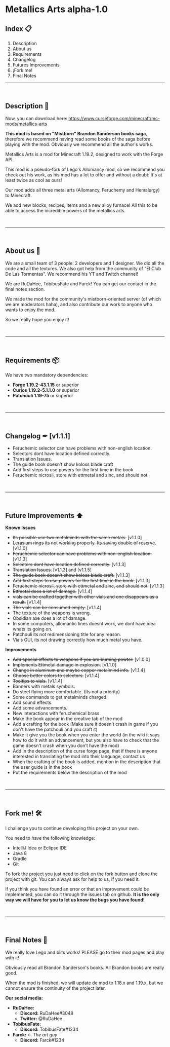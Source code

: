 # Metallics Arts alpha-1.0


## Index 📋
1. Description
2. About us
3. Requirements
4. Changelog
5. Futures Improvements
6. ¡Fork me!
7. Final Notes
---
<br>

## **Description 📝**

Now, you can download here: https://www.curseforge.com/minecraft/mc-mods/metallics-arts

**This mod is based on "Mistborn" Brandon Sanderson books saga**, therefore we recommend having read some books of the saga before playing with the mod. Obviously we recommend all the author's works.

Metallics Arts is a mod for Minecraft 1.19.2, designed to work with the Forge API.

This mod is a pseudo-fork of Lego's Allomancy mod, so we recommend you check out his work, as his mod has a lot to offer and without a doubt: It's at least twice as cool as ours!

Our mod adds all three metal arts (Allomancy, Feruchemy and Hemalurgy) to Minecraft.

We add new blocks, recipes, items and a new alloy furnace! All this to be able to access the incredible powers of the metallics arts.

<br>

------

<br>

## **About us 🙋**
We are a small team of 3 people: 2 developers and 1 designer. We did all the code and all the textures. We also got help from the community of "El Club De Las Tormentas". We recommend his YT and Twitch channel!

We are RuDaHee, TobibusFate and Farck! You can get our contact in the final notes section.

We made the mod for the community's mistborn-oriented server (of which we are moderators haha), and also  contribute our work to anyone who wants to enjoy the mod.

So we really hope you enjoy it!

<br>

------

<br>

## **Requirements 📦**
We have two mandatory dependencies:
- **Forge 1.19.2-43.1.15** or superior
- **Curios 1.19.2-5.1.1.0** or superior
- **Patchouli 1.19-75** or superior

<br>

------

<br>

## **Changelog ✒ [v1.1.1]️**

- Feruchemic selector can have problems with non-english location.
- Selectors dont have location defined correctly.
- Translation Issues.
- The guide book doesn't show koloss blade craft
- Add first steps to use powers for the first time in the book
- Feruchemic nicrosil, store with ettmetal and zinc, and should not

<br>

------

<br>

## **Future Improvements ⬆️**

**Known Issues**
- ~~Its possible use two metalminds with the same metals.~~ [v1.1.0]
- ~~Lerasium rings its not working properly. Its saving double of reserve.~~ [v1.1.0]
- ~~Feruchemic selector can have problems with non-english location.~~ [v1.1.3]
- ~~Selectors dont have location defined correctly.~~ [v1.1.3]
- ~~Translation Issues.~~ [v1.1.3] and [v1.1.5]
- ~~The guide book doesn't show koloss blade craft.~~ [v1.1.3]
- ~~Add first steps to use powers for the first time in the book.~~ [v1.1.3]
- ~~Feruchemic nicrosil, store with ettmetal and zinc, and should not.~~ [v1.1.3]
- ~~Ettmetal does a lot of damage.~~ [v1.1.4]
- ~~vials can be crafted together with other vials and one disappears as a result.~~ [v1.1.4]
- ~~The vials can be consumed empty.~~ [v1.1.4]
- The texture of the weapons is wrong.
- Obsidian axe does a lot of damage.
- In some computers, allomantic lines doesnt work, we dont have idea whats its going on.
- Patchouli its not redimensioning title for any reason.
- Vials GUI, its not drawing correctly how much metal you have.


**Improvements**
- ~~Add special effects to weapons if you are burning pewter.~~ [v1.0.0]
- ~~Implements Ettmetal damage in explosion.~~ [v1.1.0]
- ~~Change in aluminum and maybe copper metalmind info.~~ [v1.1.4]
- ~~Choose better colors to selectors.~~ [v1.1.4]
- ~~Tooltips to vials.~~ [v1.1.4]
- Banners with metals symbols. 
- Do steel flying more comfortable. (Its not a priority)
- Some commands to get metalminds charged.
- Add sound effects.
- Add some advancements.
- New interactions with feruchemical brass
- Make the book appear in the creative tab of the mod
- Add a crafting for the book (Make sure it doesn't crash in game if you don't have the patchouli and you craft it)
- Make it give you the book when you enter the world (in the wiki it says how to do it with an advancement, but you also have to check that the game doesn't crash when you don't have the mod)
- Add in the description of the curse forge page, that if there is anyone interested in translating the mod into their language, contact us
- When the crafting of the book is added, mention in the description that the user guide is in the book
- Put the requirements below the description of the mod



<br>

------

<br>

## **Fork me! 🛠️**

I challenge you to continue developing this project on your own.

You need to have the following knowledge:
- IntelliJ Idea or Eclipse IDE
- Java 8
- Gradle
- Git

To fork the project you just need to click on the fork button and clone the project with git. You can always ask for help to us, if you need it.

If you think you have found an error or that an improvement could be implemented, you can do it through the issues tab on github. **It is the only way we will have for you to let us know the bugs you have found!**

<br>

------

<br>

## **Final Notes 🚀**

We really love Lego and blits works! PLEASE go to their mod pages and play with it!

Obviously read all Brandon Sanderson's books. All Brandon books are really good.

When the mod is finished, we will update de mod to 1.18.x and 1.19.x, but we cannot ensure the continuity of the project later.

**Our social media:**
- **RuDaHee:**
  - **Discord:** RuDaHee#3048
  - **Twitter:** @RuDaHee
- **TobibusFate:**
  - **Discord:** TobibusFate#1234
- **Farck:** <- *The art guy*
  - **Discord:** Farck#1234
